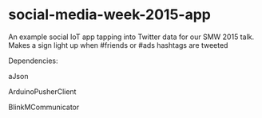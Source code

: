 # social-media-week-2015-app
An example social IoT app tapping into Twitter data for our SMW 2015 talk. Makes a sign light up when #friends or #ads hashtags are tweeted

Dependencies:

aJson

ArduinoPusherClient

BlinkMCommunicator
